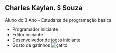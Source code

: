 ## Charles Kaylan. S Souza


Aluno do 3 Ano - Estudante de programação basica

- Programador iniciante
- Editor iniciante
- Desenvolvedor de jogos iniciante
- Gosto de gatinhos
![gatito](https://media.tenor.com/r0R0N3dI3kIAAAAM/dancing-cat-dance.gif)

